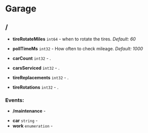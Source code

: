 

# Garage


## <a name="/garage"></a>/



  
* **tireRotateMiles** `int64` - when to rotate the tires.  *Default: 60* 

  
* **pollTimeMs** `int32` - How often to check mileage.  *Default: 1000* 

  
* **carCount** `int32` - . 

  
* **carsServiced** `int32` - . 

  
* **tireReplacements** `int32` - . 

  
* **tireRotations** `int32` - . 





### Events:

* <a name="/garage/maintenance"></a>**/maintenance** - 

  
>
* **car** `string` - 
* **work** `enumeration` - 





